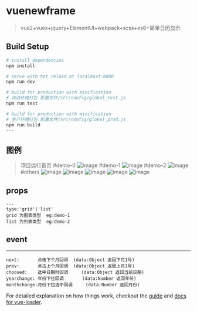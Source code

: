 # vuenewframe

> vue2+vuex+jquery+ElementUI+webpack+scss+es6+简单日历显示

## Build Setup

``` bash
# install dependencies
npm install

# serve with hot reload at localhost:8080
npm run dev

# build for production with minification
# 测试环境打包 配置文件/src/config/global_test.js
npm run test

# build for production with minification
# 生产环境打包 配置文件/src/config/global_prod.js
npm run build
---
```
## 图例
>项目运行首页
	#demo-0
![image](https://github.com/zfdai/vueFrame-datetimeshow/raw/master/screenshots/demo-0.png)
	#demo-1
![image](https://github.com/zfdai/vueFrame-datetimeshow/raw/master/screenshots/demo-1.png)
	#demo-2
![image](https://github.com/zfdai/vueFrame-datetimeshow/raw/master/screenshots/demo-2.png)
	#others
![image](https://github.com/zfdai/vueFrame-datetimeshow/raw/master/screenshots/demo-3.png)
![image](https://github.com/zfdai/vueFrame-datetimeshow/raw/master/screenshots/demo-4.png)
![image](https://github.com/zfdai/vueFrame-datetimeshow/raw/master/screenshots/demo-5.png)
![image](https://github.com/zfdai/vueFrame-datetimeshow/raw/master/screenshots/demo-6.png)
![image](https://github.com/zfdai/vueFrame-datetimeshow/raw/master/screenshots/demo-7.png)
## props
```
---
type:'grid'|'list' 
grid 为图表类型 	eg:demo-1
list 为列表类型	eg:demo-2
```
## event
---
```
next:		点击下个月回调	 (data:Object 返回下月1号)    
prev:		点击上个月回调	 (data:Object 返回上月1号)	 
choosed:	选中日期时回调     (data:Object 返回当前日期)	
yearchange:	年份下拉回调		 (data:Number 返回年份)		
monthchange:月份下拉选中回调	 (data:Number 返回月份)
```

For detailed explanation on how things work, checkout the [guide](http://vuejs-templates.github.io/webpack/) and [docs for vue-loader](http://vuejs.github.io/vue-loader).
